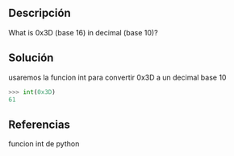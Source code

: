 
## Descripción

What is 0x3D (base 16) in decimal (base 10)?

## Solución
usaremos la funcion int para convertir 0x3D a un decimal base 10
``` python
>>> int(0x3D)
61
```
## Referencias

funcion int de python